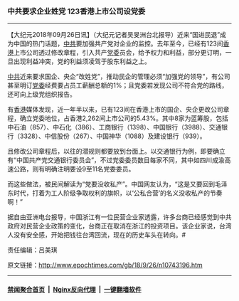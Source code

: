 ### 中共要求企业姓党 123香港上市公司设党委
------------------------

<p>【大纪元2018年09月26日讯】（大纪元记者吴旻洲台北报导）近来“国进民退”成为中国的热门话题，<a href="http://www.epochtimes.com/gb/tag/%E4%B8%AD%E5%85%B1.html">中共</a>要加强共产党对企业的监控。去年至今，已经有123间<a href="http://www.epochtimes.com/gb/tag/%E9%A6%99%E6%B8%AF.html">香港</a>上市公司透过修改章程，引入共产<a href="http://www.epochtimes.com/gb/tag/%E5%85%9A%E5%A7%94.html">党委</a>员会，给予权力和利益，部分更订明，一旦出现利益冲突，党的利益须凌驾于股东利益之上。</p>
<p><a href="http://www.epochtimes.com/gb/tag/%E4%B8%AD%E5%85%B1.html">中共</a>近来要求国企、央企“改姓党”，推动民企的管理必须“加强党的领导”，有公司甚至明订<a href="http://www.epochtimes.com/gb/tag/%E5%85%9A%E5%A7%94.html">党委</a>经费要占员工薪酬总额的1%；且党委若发现公司不符合党的路线，还可向上级党组织报告。</p>
<p>有<a href="http://www.epochtimes.com/gb/tag/%E9%A6%99%E6%B8%AF.html">香港</a>媒体发现，近一年半以来，已有123间在香港上市的国企、央企更改公司章程，确立党委地位，占香港2,262间上市公司的5.43%。其中8家为蓝筹股，包括中石油（857）、中石化（386）、工商银行（1398）、中国银行（3988）、交通银行（3328）、中信股份（267）、中国神华（1088）及建设银行（939）。</p>
<p>且修改公司章程后，以往的潜规则都要放到台面上。以交通银行为例，即要确立有“中国共产党交通银行委员会”，不过党委委员数目每家不同，其中如四川成渝高速公路，则有明确注明要设9至11名党委委员。</p>
<p>而这些做法，被民间解读为“党要没收私产”。中国网友认为，“这是又要回到毛泽东时代，打着为工人阶级争取权利的旗帜，以‘公私合营’的名义没收私产的节奏啊！”</p>
<p>据自由亚洲电台报导，中国浙江有一位民营企业家透露，许多台商已经感觉到中共政府对民营企业政策的变化，台商正在取消在浙江的投资项目。该企业家说，台湾人没有安全感，开始把钱往台湾回流，现在的历史车头在转向。#</p>
<p>责任编辑：吕美琪</p>

原文链接：http://www.epochtimes.com/gb/18/9/26/n10743196.htm


------------------------
#### [禁闻聚合首页](https://github.com/gfw-breaker/banned-news/blob/master/README.md) &nbsp;|&nbsp; [Nginx反向代理](https://github.com/gfw-breaker/open-proxy/blob/master/README.md) &nbsp;|&nbsp; [一键翻墙软件](https://github.com/gfw-breaker/nogfw/blob/master/README.md)